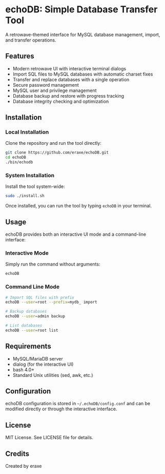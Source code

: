 # echoDB: Simple Database Transfer Tool

A retrowave-themed interface for MySQL database management, import, and transfer operations.

## Features

- Modern retrowave UI with interactive terminal dialogs
- Import SQL files to MySQL databases with automatic charset fixes
- Transfer and replace databases with a single operation
- Secure password management
- MySQL user and privilege management
- Database backup and restore with progress tracking
- Database integrity checking and optimization

## Installation

### Local Installation

Clone the repository and run the tool directly:

```bash
git clone https://github.com/eraxe/echoDB.git
cd echoDB
./bin/echodb
```

### System Installation

Install the tool system-wide:

```bash
sudo ./install.sh
```

Once installed, you can run the tool by typing `echoDB` in your terminal.

## Usage

echoDB provides both an interactive UI mode and a command-line interface:

### Interactive Mode

Simply run the command without arguments:

```bash
echoDB
```

### Command Line Mode

```bash
# Import SQL files with prefix
echoDB --user=root --prefix=mydb_ import

# Backup databases
echoDB --user=admin backup

# List databases
echoDB --user=root list
```

## Requirements

- MySQL/MariaDB server
- dialog (for the interactive UI)
- bash 4.0+
- Standard Unix utilities (sed, awk, etc.)

## Configuration

echoDB configuration is stored in `~/.echoDB/config.conf` and can be modified directly or through the interactive interface.

## License

MIT License. See LICENSE file for details.

## Credits

Created by eraxe